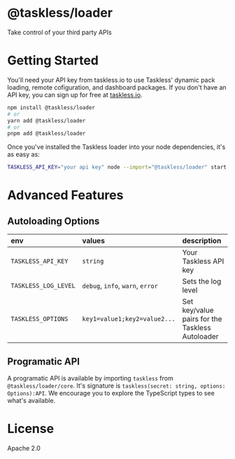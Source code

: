 # @taskless/loader

Take control of your third party APIs

# Getting Started

You'll need your API key from taskless.io to use Taskless' dynamic pack loading, remote cofiguration, and dashboard packages. If you don't have an API key, you can sign up for free at [taskless.io](https://taskless.io).

```bash
npm install @taskless/loader
# or
yarn add @taskless/loader
# or
pnpm add @taskless/loader
```

Once you've installed the Taskless loader into your node dependencies, it's as easy as:

```bash
TASKLESS_API_KEY="your api key" node --import="@taskless/loader" start.js
```

# Advanced Features

## Autoloading Options

| env                  | values                           | description                                     |
| :------------------- | :------------------------------- | :---------------------------------------------- |
| `TASKLESS_API_KEY`   | `string`                         | Your Taskless API key                           |
| `TASKLESS_LOG_LEVEL` | `debug`, `info`, `warn`, `error` | Sets the log level                              |
| `TASKLESS_OPTIONS`   | `key1=value1;key2=value2...`     | Set key/value pairs for the Taskless Autoloader |

## Programatic API

A programatic API is available by importing `taskless` from `@taskless/loader/core`. It's signature is `taskless(secret: string, options: Options):API`. We encourage you to explore the TypeScript types to see what's available.

# License

Apache 2.0

